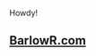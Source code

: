 
<!--
**BarlowR/barlowr** is a ✨ _special_ ✨ repository because its `README.md` (this file) appears on your GitHub profile.
### Hey! I'm Rob.
#### Current Project: xy_plotter

Here are some ideas to get you started:

- 🔭 I’m currently working on ...
- 🌱 I’m currently learning ...
- 👯 I’m looking to collaborate on ...
- 🤔 I’m looking for help with ...
- 💬 Ask me about ...
- 📫 How to reach me: ...
- 😄 Pronouns: ...
- ⚡ Fun fact: ...
-->



Howdy!



## [BarlowR.com](BarlowR.com)

